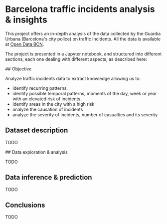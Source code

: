 # Barcelona traffic incidents analysis & insights

This project offers an in-depth analysis of the data collected by the Guardia Urbana (Barcelona's city police) on traffic incidents. All the data is available at [Open Data BCN](https://opendata-ajuntament.barcelona.cat/en).

The project is presented in a Jupyter notebook, and structured into different sections, each one dealing with different aspects, as described here:

## Objective

Analyze traffic incidents data to extract knowledge allowing us to:

- identify recurring patterns.
- identify possible temporal patterns, moments of the day, week or year with an elevated risk of incidents.
- identify areas in the city with a high risk
- analyze the causation of incidents
- analyze the severity of incidents, number of casualties and its severity

## Dataset description

TODO

## Data exploration & analysis

TODO

## Data inference & prediction

TODO

## Conclusions

TODO
